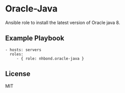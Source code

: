 Oracle-Java
=========

Ansible role to install the latest version of Oracle java 8.


Example Playbook
----------------

    - hosts: servers
      roles:
         - { role: nhbond.oracle-java }

License
-------

MIT
